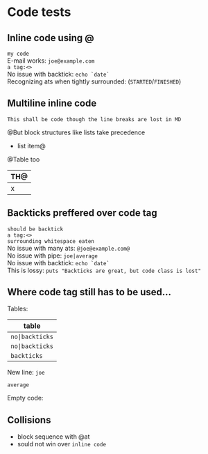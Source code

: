 # Code tests

## Inline code using @

`my code`  
E-mail works: `joe@example.com`  
`a tag:<>`  
No issue with backtick: `` echo `date` ``  
Recognizing ats when tightly surrounded: (`STARTED`/`FINISHED`)

## Multiline inline code

`This shall be code
though the line breaks are lost in MD`

@But block structures like lists take precedence

  - list item@

@Table too

| TH@ |
| --- |
| x   |

## Backticks preffered over code tag

`should be backtick`  
`a tag:<>`  
`surrounding whitespace eaten`  
No issue with many ats: `@joe@example.com@`  
No issue with pipe: `joe|average`  
No issue with backtick: `` echo `date` ``  
This is lossy: `puts "Backticks are great, but code class is lost"`

## Where code tag still has to be used...

Tables:

| table                          |
| ------------------------------ |
| <code>no&#124;backticks</code> |
| <code>no&#124;backticks</code> |
| `backticks`                    |

New line: <code class="taskpaper">joe  
average</code>

Empty code: <code> </code>

## Collisions

  - block sequence with @at
  - sould not win over `inline code`
